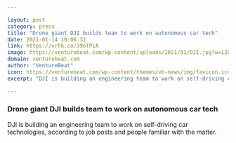 ```yaml
---

layout: post
category: press
title: "Drone giant DJI builds team to work on autonomous car tech"
date: 2021-01-14 10:06:31
link: https://vrhk.co/39oTPiA
image: https://venturebeat.com/wp-content/uploads/2021/01/DJI.jpg?w=1200&strip=all
domain: venturebeat.com
author: "VentureBeat"
icon: https://venturebeat.com/wp-content/themes/vb-news/img/favicon.ico
excerpt: "DJI is building an engineering team to work on self-driving car technologies, according to job posts and people familiar with the matter."

---
```


### Drone giant DJI builds team to work on autonomous car tech

DJI is building an engineering team to work on self-driving car technologies, according to job posts and people familiar with the matter.